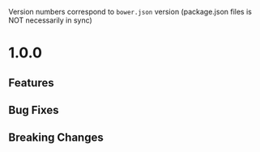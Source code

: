 Version numbers correspond to `bower.json` version (package.json files is NOT necessarily in sync)

# 1.0.0

## Features
		
## Bug Fixes

## Breaking Changes